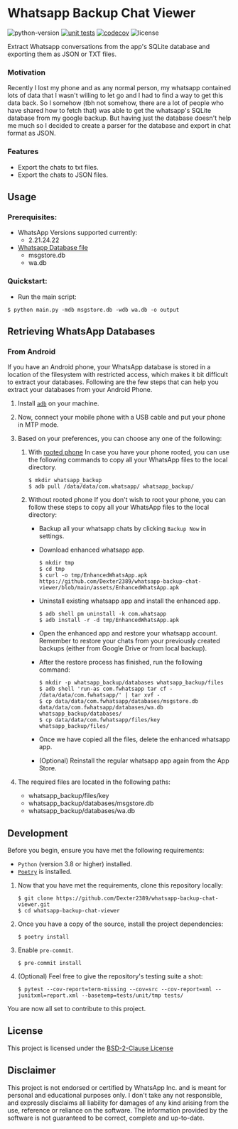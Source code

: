 # Whatsapp Backup Chat Viewer

![python-version](https://img.shields.io/badge/python-3.7%20%7C%203.8%20%7C%203.9%20%7C%203.10-blue)
[![unit tests](https://github.com/Dexter2389/whatsapp-backup-chat-viewer/actions/workflows/tests-ci.yml/badge.svg?event=push)](https://github.com/Dexter2389/whatsapp-backup-chat-viewer/actions/workflows/tests-ci.yml)
[![codecov](https://codecov.io/gh/Dexter2389/whatsapp-backup-chat-viewer/branch/main/graph/badge.svg?token=ZJANW7L9Y4)](https://codecov.io/gh/Dexter2389/whatsapp-backup-chat-viewer)
![license](https://img.shields.io/badge/license-BSD--2--Clause-brightgreen)

Extract Whatsapp conversations from the app's SQLite database and exporting them as JSON or TXT files.

<!-- Add TXT Output -->

<!-- Add JSON Output -->

### Motivation

Recently I lost my phone and as any normal person, my whatsapp contained lots of data that I wasn't willing to let go and I had to find a way to get this data back. So I somehow (tbh not somehow, there are a lot of people who have shared how to fetch that) was able to get the whatsapp's SQLite database from my google backup. But having just the database doesn't help me much so I decided to create a parser for the database and export in chat format as JSON.

### Features

- Export the chats to txt files.
- Export the chats to JSON files.

## Usage

### Prerequisites:

- WhatsApp Versions supported currently:
  - 2.21.24.22
- [Whatsapp Database file](#retrieving-whatsapp-databases)
  - msgstore.db
  - wa.db

### Quickstart:

- Run the main script:

```shell
$ python main.py -mdb msgstore.db -wdb wa.db -o output
```

## Retrieving WhatsApp Databases

### From Android

If you have an Android phone, your WhatsApp database is stored in a location of the filesystem with restricted access, which makes it bit difficult to extract your databases. Following are the few steps that can help you extract your databases from your Android Phone.

1. Install [`adb`](https://www.xda-developers.com/install-adb-windows-macos-linux/) on your machine.
2. Now, connect your mobile phone with a USB cable and put your phone in MTP mode.
3. Based on your preferences, you can choose any one of the following:

   1. With [rooted phone](https://en.wikipedia.org/wiki/Rooting_%28Android%29)
      In case you have your phone rooted, you can use the following commands to copy all your WhatsApp files to the local directory.

      ```
      $ mkdir whatsapp_backup
      $ adb pull /data/data/com.whatsapp/ whatsapp_backup/
      ```

   2. Without rooted phone
      If you don't wish to root your phone, you can follow these steps to copy all your WhatsApp files to the local directory:

      - Backup all your whatsapp chats by clicking `Backup Now` in settings.
      - Download enhanced whatsapp app.

        ```
        $ mkdir tmp
        $ cd tmp
        $ curl -o tmp/EnhancedWhatsApp.apk https://github.com/Dexter2389/whatsapp-backup-chat-viewer/blob/main/assets/EnhancedWhatsApp.apk
        ```

        <!-- $ curl -o tmp/EnhancedWhatsApp.apk http://dl.imobie.com/android/specified-app.apk -->

      - Uninstall existing whatsapp app and install the enhanced app.
        ```
        $ adb shell pm uninstall -k com.whatsapp
        $ adb install -r -d tmp/EnhancedWhatsApp.apk
        ```
      - Open the enhanced app and restore your whatsapp account. Remember to restore your chats from your previously created backups (either from Google Drive or from local backup).
      - After the restore process has finished, run the following command:
        ```
        $ mkdir -p whatsapp_backup/databases whatsapp_backup/files
        $ adb shell 'run-as com.fwhatsapp tar cf - /data/data/com.fwhatsapp/' | tar xvf -
        $ cp data/data/com.fwhatsapp/databases/msgstore.db data/data/com.fwhatsapp/databases/wa.db whatsapp_backup/databases/
        $ cp data/data/com.fwhatsapp/files/key whatsapp_backup/files/
        ```
      - Once we have copied all the files, delete the enhanced whatsapp app.
      - (Optional) Reinstall the regular whatsapp app again from the App Store.

4. The required files are located in the following paths:

   - whatsapp_backup/files/key
   - whatsapp_backup/databases/msgstore.db
   - whatsapp_backup/databases/wa.db

<!-- ### From an iPhone

(This section will be updated soon.) -->

## Development

Before you begin, ensure you have met the following requirements:

- `Python` (version 3.8 or higher) installed.
- [`Poetry`](https://python-poetry.org/docs/master/#installing-with-the-official-installer) is installed.

1. Now that you have met the requirements, clone this repository locally:

   ```shell
   $ git clone https://github.com/Dexter2389/whatsapp-backup-chat-viewer.git
   $ cd whatsapp-backup-chat-viewer
   ```

2. Once you have a copy of the source, install the project dependencies:
   ```shell
   $ poetry install
   ```
3. Enable `pre-commit`.
   ```shell
   $ pre-commit install
   ```
4. (Optional) Feel free to give the repository's testing suite a shot:
   ```shell
   $ pytest --cov-report=term-missing --cov=src --cov-report=xml --junitxml=report.xml --basetemp=tests/unit/tmp tests/
   ```

You are now all set to contribute to this project.

## License

This project is licensed under the [BSD-2-Clause License](./LICENSE.md)

## Disclaimer

This project is not endorsed or certified by WhatsApp Inc. and is meant for personal and educational purposes only. I don't take any not responsible, and expressly disclaims all liability for damages of any kind arising from the use, reference or reliance on the software. The information provided by the software is not guaranteed to be correct, complete and up-to-date.
